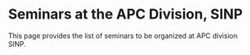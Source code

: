 # Seminars at the APC Division, SINP 
This page provides the list of seminars to be organized at APC division SINP. 
